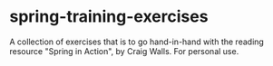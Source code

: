 # spring-training-exercises
A collection of exercises that is to go hand-in-hand with the reading resource "Spring in Action", by Craig Walls.
For personal use.
